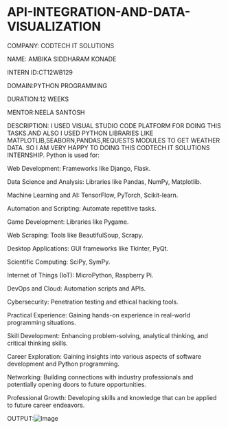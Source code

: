 # API-INTEGRATION-AND-DATA-VISUALIZATION

COMPANY: CODTECH IT SOLUTIONS

NAME: AMBIKA SIDDHARAM KONADE

INTERN ID:CT12WB129

DOMAIN:PYTHON PROGRAMMING

DURATION:12 WEEKS

MENTOR:NEELA SANTOSH

DESCRIPTION: I USED VISUAL STUDIO CODE PLATFORM FOR DOING THIS TASKS.AND ALSO I USED PYTHON LIBRARIES LIKE MATPLOTLIB,SEABORN,PANDAS,REQUESTS MODULES TO GET WEATHER DATA. SO I AM VERY HAPPY TO DOING THIS CODTECH IT SOLUTIONS INTERNSHIP.
Python is used for:

Web Development: Frameworks like Django, Flask.

Data Science and Analysis: Libraries like Pandas, NumPy, Matplotlib.

Machine Learning and AI: TensorFlow, PyTorch, Scikit-learn.

Automation and Scripting: Automate repetitive tasks.

Game Development: Libraries like Pygame.

Web Scraping: Tools like BeautifulSoup, Scrapy.

Desktop Applications: GUI frameworks like Tkinter, PyQt.

Scientific Computing: SciPy, SymPy.

Internet of Things (IoT): MicroPython, Raspberry Pi.

DevOps and Cloud: Automation scripts and APIs.

Cybersecurity: Penetration testing and ethical hacking tools.

Practical Experience:
Gaining hands-on experience in real-world programming situations.

Skill Development:
Enhancing problem-solving, analytical thinking, and critical thinking skills. 

Career Exploration:
Gaining insights into various aspects of software development and Python programming. 

Networking:
Building connections with industry professionals and potentially opening doors to future opportunities. 

Professional Growth:
Developing skills and knowledge that can be applied to future career endeavors. 


OUTPUT:![Image](https://github.com/user-attachments/assets/557c6dd1-9b38-4ffa-941f-71d7f209698b)
